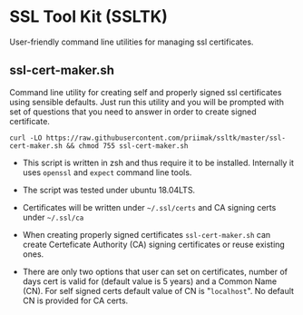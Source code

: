 SSL Tool Kit (SSLTK)
====================

User-friendly command line utilities for managing ssl certificates.

ssl-cert-maker.sh
-----------------

Command line utility for creating self and properly signed
ssl certificates using sensible defaults. Just run this utility
and you will be prompted with set of questions that you need to answer
in order to create signed certificate. 

```
curl -LO https://raw.githubusercontent.com/priimak/ssltk/master/ssl-cert-maker.sh && chmod 755 ssl-cert-maker.sh
``` 

* This script is written in zsh and thus require it to be installed.
Internally it uses `openssl` and `expect` command line tools.

* The script was tested under ubuntu 18.04LTS.

* Certificates will be written under `~/.ssl/certs` and CA signing certs
under `~/.ssl/ca`
 
* When creating properly signed certificates `ssl-cert-maker.sh` can 
create Certeficate Authority (CA) signing certificates or reuse 
existing ones.

* There are only two options that user can set on certificates, number of
days cert is valid for (default value is 5 years) and a Common Name (CN).
For self signed certs default value of CN is "`localhost`". No default CN
is provided for CA certs.
